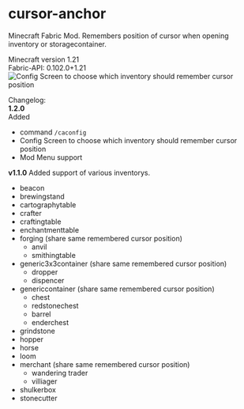 # cursor-anchor
Minecraft Fabric Mod. Remembers position of cursor when opening inventory or storagecontainer.  
  
Minecraft version 1.21  
Fabric-API: 0.102.0+1.21  
![Config Screen to choose which inventory should remember cursor position](https://cdn.modrinth.com/data/Xzgu8wGs/images/ab7775f0a29b3bd4c255b9f9fa4ed693e81ead7c.png)
  
Changelog:  
**1.2.0**  
Added  
- command ```/caconfig```
- Config Screen to choose which inventory should remember cursor position
- Mod Menu support

**v1.1.0**
Added support of various inventorys.
- beacon
- brewingstand
- cartographytable
- crafter
- craftingtable
- enchantmenttable
- forging (share same remembered cursor position)
  - anvil
  - smithingtable
- generic3x3container (share same remembered cursor position)
  - dropper
  - dispencer
- genericcontainer (share same remembered cursor position)
  - chest
  - redstonechest
  - barrel
  - enderchest
- grindstone
- hopper
- horse
- loom
- merchant (share same remembered cursor position)
  - wandering trader
  - villiager
- shulkerbox
- stonecutter
